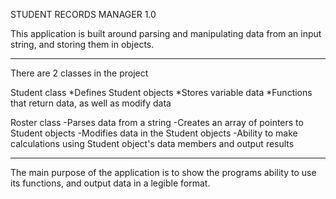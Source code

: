 STUDENT RECORDS MANAGER 1.0

This application is built around parsing and manipulating data from an input string, and storing them in objects.

-----------------------------------

There are 2 classes in the project

Student class
*Defines Student objects
*Stores variable data
*Functions that return data, as well as modify data

Roster class
  -Parses data from a string
  -Creates an array of pointers to Student objects
  -Modifies data in the Student objects
  -Ability to make calculations using Student object's data members and output results
  
---------------------------------

The main purpose of the application is to show the programs ability to use its functions, and output data in a legible format.
